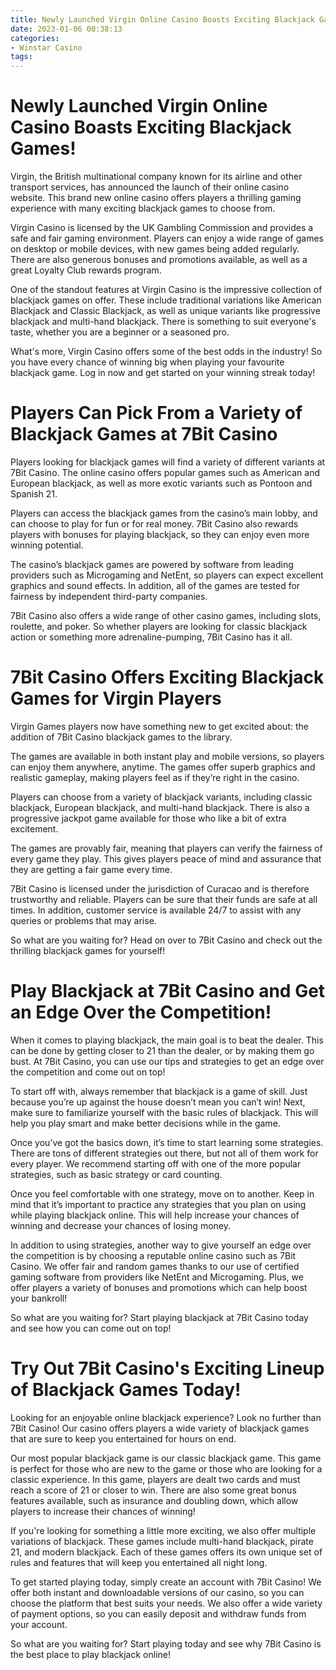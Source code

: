 ```yaml
---
title: Newly Launched Virgin Online Casino Boasts Exciting Blackjack Games!
date: 2023-01-06 00:38:13
categories:
- Winstar Casino
tags:
---
```



#  Newly Launched Virgin Online Casino Boasts Exciting Blackjack Games!

Virgin, the British multinational company known for its airline and other transport services, has announced the launch of their online casino website. This brand new online casino offers players a thrilling gaming experience with many exciting blackjack games to choose from.

Virgin Casino is licensed by the UK Gambling Commission and provides a safe and fair gaming environment. Players can enjoy a wide range of games on desktop or mobile devices, with new games being added regularly. There are also generous bonuses and promotions available, as well as a great Loyalty Club rewards program.

One of the standout features at Virgin Casino is the impressive collection of blackjack games on offer. These include traditional variations like American Blackjack and Classic Blackjack, as well as unique variants like progressive blackjack and multi-hand blackjack. There is something to suit everyone's taste, whether you are a beginner or a seasoned pro.

What's more, Virgin Casino offers some of the best odds in the industry! So you have every chance of winning big when playing your favourite blackjack game. Log in now and get started on your winning streak today!

#  Players Can Pick From a Variety of Blackjack Games at 7Bit Casino

Players looking for blackjack games will find a variety of different variants at 7Bit Casino. The online casino offers popular games such as American and European blackjack, as well as more exotic variants such as Pontoon and Spanish 21.

Players can access the blackjack games from the casino’s main lobby, and can choose to play for fun or for real money. 7Bit Casino also rewards players with bonuses for playing blackjack, so they can enjoy even more winning potential.

The casino’s blackjack games are powered by software from leading providers such as Microgaming and NetEnt, so players can expect excellent graphics and sound effects. In addition, all of the games are tested for fairness by independent third-party companies.

7Bit Casino also offers a wide range of other casino games, including slots, roulette, and poker. So whether players are looking for classic blackjack action or something more adrenaline-pumping, 7Bit Casino has it all.

#  7Bit Casino Offers Exciting Blackjack Games for Virgin Players

Virgin Games players now have something new to get excited about: the addition of 7Bit Casino blackjack games to the library.

The games are available in both instant play and mobile versions, so players can enjoy them anywhere, anytime. The games offer superb graphics and realistic gameplay, making players feel as if they’re right in the casino.

Players can choose from a variety of blackjack variants, including classic blackjack, European blackjack, and multi-hand blackjack. There is also a progressive jackpot game available for those who like a bit of extra excitement.

The games are provably fair, meaning that players can verify the fairness of every game they play. This gives players peace of mind and assurance that they are getting a fair game every time.

7Bit Casino is licensed under the jurisdiction of Curacao and is therefore trustworthy and reliable. Players can be sure that their funds are safe at all times. In addition, customer service is available 24/7 to assist with any queries or problems that may arise.

So what are you waiting for? Head on over to 7Bit Casino and check out the thrilling blackjack games for yourself!

#  Play Blackjack at 7Bit Casino and Get an Edge Over the Competition!

When it comes to playing blackjack, the main goal is to beat the dealer. This can be done by getting closer to 21 than the dealer, or by making them go bust. At 7Bit Casino, you can use our tips and strategies to get an edge over the competition and come out on top!

To start off with, always remember that blackjack is a game of skill. Just because you’re up against the house doesn’t mean you can’t win! Next, make sure to familiarize yourself with the basic rules of blackjack. This will help you play smart and make better decisions while in the game.

Once you’ve got the basics down, it’s time to start learning some strategies. There are tons of different strategies out there, but not all of them work for every player. We recommend starting off with one of the more popular strategies, such as basic strategy or card counting.

Once you feel comfortable with one strategy, move on to another. Keep in mind that it’s important to practice any strategies that you plan on using while playing blackjack online. This will help increase your chances of winning and decrease your chances of losing money.

In addition to using strategies, another way to give yourself an edge over the competition is by choosing a reputable online casino such as 7Bit Casino. We offer fair and random games thanks to our use of certified gaming software from providers like NetEnt and Microgaming. Plus, we offer players a variety of bonuses and promotions which can help boost your bankroll!

So what are you waiting for? Start playing blackjack at 7Bit Casino today and see how you can come out on top!

#  Try Out 7Bit Casino's Exciting Lineup of Blackjack Games Today!

Looking for an enjoyable online blackjack experience? Look no further than 7Bit Casino! Our casino offers players a wide variety of blackjack games that are sure to keep you entertained for hours on end.

Our most popular blackjack game is our classic blackjack game. This game is perfect for those who are new to the game or those who are looking for a classic experience. In this game, players are dealt two cards and must reach a score of 21 or closer to win. There are also some great bonus features available, such as insurance and doubling down, which allow players to increase their chances of winning!

If you're looking for something a little more exciting, we also offer multiple variations of blackjack. These games include multi-hand blackjack, pirate 21, and modern blackjack. Each of these games offers its own unique set of rules and features that will keep you entertained all night long.

To get started playing today, simply create an account with 7Bit Casino! We offer both instant and downloadable versions of our casino, so you can choose the platform that best suits your needs. We also offer a wide variety of payment options, so you can easily deposit and withdraw funds from your account.

So what are you waiting for? Start playing today and see why 7Bit Casino is the best place to play blackjack online!